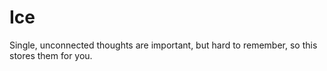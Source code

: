 # Ice
Single, unconnected thoughts are important, but hard to remember, so this stores them for you.
